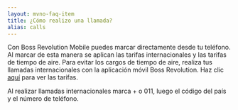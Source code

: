 ```yaml
---
layout: mvno-faq-item
title: ¿Cómo realizo una llamada?
alias: calls
---
```


Con Boss Revolution Mobile puedes marcar directamente desde tu teléfono. Al marcar de esta manera se aplican las tarifas internacionales y las tarifas de tiempo de aire. Para evitar los cargos de tiempo de aire, realiza tus llamadas internacionales con la aplicación móvil Boss Revolution. Haz clic <a href="index.html#rates-block" target="\_blank">aquí</a> para ver las tarifas.

Al realizar llamadas internacionales marca + o 011, luego el código del país y el número de teléfono.
